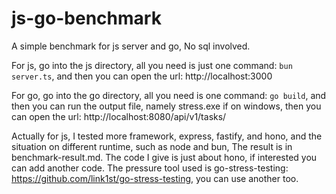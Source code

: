 # js-go-benchmark
A simple benchmark for js server and go, No sql involved.

For js, go into the js directory, all you need is just one command:
`bun server.ts`,
and then you can open the url: http://localhost:3000

For go, go into the go directory, all you need is one command:
`go build`,
and then you can run the output file, namely stress.exe if on windows, 
then you can open the url: http://localhost:8080/api/v1/tasks/

Actually for js, I tested more framework, express, fastify, and hono, and the situation on different runtime,  such as node and bun, The result is in benchmark-result.md. 
The code I give is just about hono, if interested you can add another code. 
The pressure tool used is go-stress-testing: https://github.com/link1st/go-stress-testing, you can use another too.
